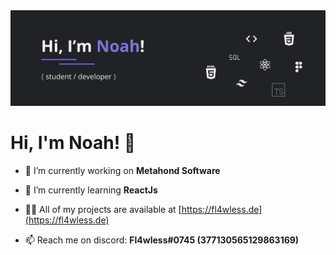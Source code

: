 <a href="https://fl4wless.de">
  <img src="./banner.png" />
</a>

# Hi, I'm Noah! 👋

- 🔭 I’m currently working on **Metahond Software**

- 🌱 I’m currently learning **ReactJs**

- 👨‍💻 All of my projects are available at [https://fl4wless.de](https://fl4wless.de)

- 📫 Reach me on discord: **Fl4wless#0745 (377130565129863169)**
